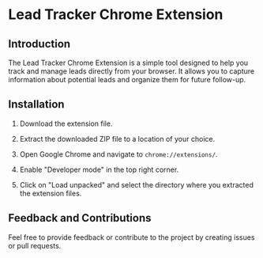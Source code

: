 # Lead Tracker Chrome Extension

## Introduction

The Lead Tracker Chrome Extension is a simple tool designed to help you track and manage leads directly from your browser. It allows you to capture information about potential leads and organize them for future follow-up.

## Installation

1. Download the extension file.

2. Extract the downloaded ZIP file to a location of your choice.

3. Open Google Chrome and navigate to `chrome://extensions/`.

4. Enable "Developer mode" in the top right corner.

5. Click on "Load unpacked" and select the directory where you extracted the extension files.

## Feedback and Contributions

Feel free to provide feedback or contribute to the project by creating issues or pull requests.

